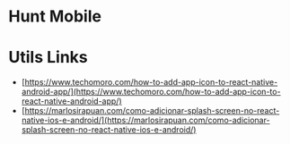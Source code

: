 # Hunt Mobile

# Utils Links

- [https://www.techomoro.com/how-to-add-app-icon-to-react-native-android-app/](https://www.techomoro.com/how-to-add-app-icon-to-react-native-android-app/)
- [https://marlosirapuan.com/como-adicionar-splash-screen-no-react-native-ios-e-android/](https://marlosirapuan.com/como-adicionar-splash-screen-no-react-native-ios-e-android/)

